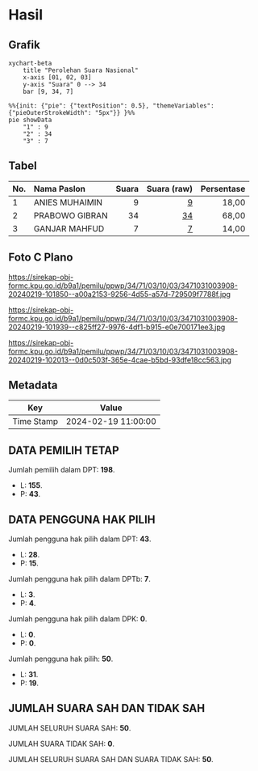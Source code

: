 # Hasil

## Grafik

```mermaid
xychart-beta
    title "Perolehan Suara Nasional"
    x-axis [01, 02, 03]
    y-axis "Suara" 0 --> 34
    bar [9, 34, 7]
```

```mermaid
%%{init: {"pie": {"textPosition": 0.5}, "themeVariables": {"pieOuterStrokeWidth": "5px"}} }%%
pie showData
    "1" : 9
    "2" : 34
    "3" : 7
```

## Tabel

| No. | Nama Paslon    | Suara | Suara (raw) | Persentase |
|:--- |:-------------- | -----:| -----------:| ----------:|
| 1   | ANIES MUHAIMIN | 9     | [9][p-1]    | 18,00      |
| 2   | PRABOWO GIBRAN | 34    | [34][p-2]   | 68,00      |
| 3   | GANJAR MAHFUD  | 7     | [7][p-3]    | 14,00      |


[p-1]: https://github.com/gigit-pemilu/pemilu-2024/blob/main/pilpres/hitung-suara/sub/34-di-yogyakarta/sub/71-kota-yogyakarta/sub/03-gondokusuman/sub/1003-klitren/sub/908-tps/sub/paslon-1.txt
[p-2]: https://github.com/gigit-pemilu/pemilu-2024/blob/main/pilpres/hitung-suara/sub/34-di-yogyakarta/sub/71-kota-yogyakarta/sub/03-gondokusuman/sub/1003-klitren/sub/908-tps/sub/paslon-2.txt
[p-3]: https://github.com/gigit-pemilu/pemilu-2024/blob/main/pilpres/hitung-suara/sub/34-di-yogyakarta/sub/71-kota-yogyakarta/sub/03-gondokusuman/sub/1003-klitren/sub/908-tps/sub/paslon-3.txt

## Foto C Plano

https://sirekap-obj-formc.kpu.go.id/b9a1/pemilu/ppwp/34/71/03/10/03/3471031003908-20240219-101850--a00a2153-9256-4d55-a57d-729509f7788f.jpg

https://sirekap-obj-formc.kpu.go.id/b9a1/pemilu/ppwp/34/71/03/10/03/3471031003908-20240219-101939--c825ff27-9976-4df1-b915-e0e700171ee3.jpg

https://sirekap-obj-formc.kpu.go.id/b9a1/pemilu/ppwp/34/71/03/10/03/3471031003908-20240219-102013--0d0c503f-365e-4cae-b5bd-93dfe18cc563.jpg


## Metadata

| Key        | Value               |
| ---------- | ------------------- |
| Time Stamp | 2024-02-19 11:00:00 |


## DATA PEMILIH TETAP

Jumlah pemilih dalam DPT: **198**.
 * L: **155**.
 * P: **43**.

## DATA PENGGUNA HAK PILIH

Jumlah pengguna hak pilih dalam DPT: **43**.
 * L: **28**.
 * P: **15**.

Jumlah pengguna hak pilih dalam DPTb: **7**.
 * L: **3**.
 * P: **4**.

Jumlah pengguna hak pilih dalam DPK: **0**.
 * L: **0**.
 * P: **0**.

Jumlah pengguna hak pilih: **50**.
 * L: **31**.
 * P: **19**.

## JUMLAH SUARA SAH DAN TIDAK SAH

JUMLAH SELURUH SUARA SAH: **50**.

JUMLAH SUARA TIDAK SAH: **0**.

JUMLAH SELURUH SUARA SAH DAN SUARA TIDAK SAH: **50**.


